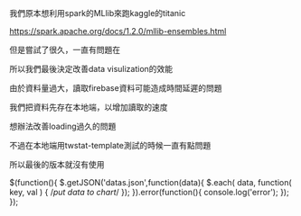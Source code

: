 我們原本想利用spark的MLlib來跑kaggle的titanic

https://spark.apache.org/docs/1.2.0/mllib-ensembles.html

但是嘗試了很久，一直有問題在

所以我們最後決定改善data visulization的效能

由於資料量過大，讀取firebase資料可能造成時間延遲的問題

我們把資料先存在本地端，以增加讀取的速度

想辦法改善loading過久的問題

不過在本地端用twstat-template測試的時候一直有點問題

所以最後的版本就沒有使用

$(function(){
  $.getJSON('datas.json',function(data){
      $.each( data, function( key, val ) {
        /*put data to chart*/
      });
		}).error(function(){
      console.log('error');
    });
});
